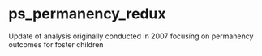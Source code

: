 ps_permanency_redux
===================

Update of analysis originally conducted in 2007 focusing on permanency outcomes for foster children
